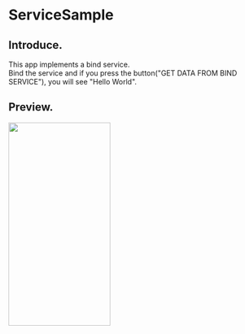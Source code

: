# ServiceSample


## Introduce.
This app implements a bind service.<br>
Bind the service and if you press the button("GET DATA FROM BIND SERVICE"), you will see "Hello World".

## Preview.
<img src="https://user-images.githubusercontent.com/51109517/116879892-3a4c9c00-ac5c-11eb-83db-b836da35ca94.gif" width=200 height=400/>
